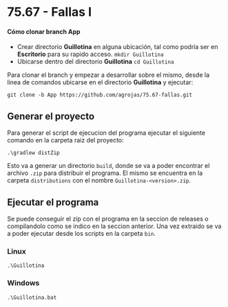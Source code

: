 # 75.67 - Fallas I

#### Cómo clonar branch App

* Crear directorio **Guillotina** en alguna ubicación, tal como podría ser en **Escritorio** para su rapido acceso.
`mkdir Guillotina`
* Ubicarse dentro del directorio **Guillotina**
`cd Guillotina`

Para clonar el branch y empezar a desarrollar sobre el mismo, desde la linea de comandos ubicarse en el directorio **Guillotina** y ejecutar:

`git clone -b App https://github.com/agrojas/75.67-fallas.git`

## Generar el proyecto

Para generar el script de ejecucion del programa ejecutar el siguiente comando en la carpeta raiz del proyecto:
```shell
.\gradlew distZip
```
Esto va a generar un directorio `build`, donde se va a poder encontrar el archivo `.zip` para distribuir el programa. El mismo se encuentra en la carpeta `distributions` con el nombre `Guillotina-<version>.zip`.

## Ejecutar el programa

Se puede conseguir el zip con el programa en la seccion de releases o compilandolo como se indico en la seccion anterior. Una vez extraido se va a poder ejecutar desde los scripts en la carpeta `bin`.

### Linux

```shell
.\Guillotina
```

### Windows

```shell
.\Guillotina.bat
```
